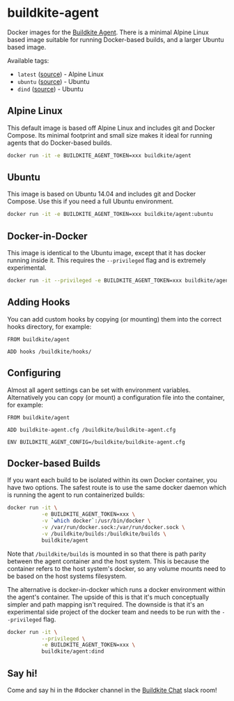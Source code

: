 # buildkite-agent

Docker images for the [Buildkite Agent](https://github.com/buildkite/agent). There is a minimal Alpine Linux based image suitable for running Docker-based builds, and a larger Ubuntu based image.

Available tags:

* `latest` ([source](https://github.com/buildkite/docker-buildkite-agent/blob/master/Dockerfile)) - Alpine Linux
* `ubuntu` ([source](https://github.com/buildkite/docker-buildkite-agent/blob/master/ubuntu/Dockerfile)) - Ubuntu
* `dind` ([source](https://github.com/buildkite/docker-buildkite-agent/blob/master/dind/Dockerfile)) - Ubuntu

## Alpine Linux

This default image is based off Alpine Linux and includes git and Docker Compose. Its minimal footprint and small size makes it ideal for running agents that do Docker-based builds.

```bash
docker run -it -e BUILDKITE_AGENT_TOKEN=xxx buildkite/agent
```

## Ubuntu

This image is based on Ubuntu 14.04 and includes git and Docker Compose. Use this if you need a full Ubuntu environment.

```bash
docker run -it -e BUILDKITE_AGENT_TOKEN=xxx buildkite/agent:ubuntu
```

## Docker-in-Docker

This image is identical to the Ubuntu image, except that it has docker running inside it. This requires the `--privileged` flag and is extremely experimental.

```bash
docker run -it --privileged -e BUILDKITE_AGENT_TOKEN=xxx buildkite/agent:ubuntu
```

## Adding Hooks

You can add custom hooks by copying (or mounting) them into the correct hooks directory, for example:

```
FROM buildkite/agent

ADD hooks /buildkite/hooks/
```

## Configuring

Almost all agent settings can be set with environment variables. Alternatively you can copy (or mount) a configuration file into the container, for example:

```
FROM buildkite/agent

ADD buildkite-agent.cfg /buildkite/buildkite-agent.cfg

ENV BUILDKITE_AGENT_CONFIG=/buildkite/buildkite-agent.cfg
```

## Docker-based Builds

If you want each build to be isolated within its own Docker container, you have two options. The safest route is to use the same docker daemon which is running the agent to run containerized builds:

```bash
docker run -it \
           -e BUILDKITE_AGENT_TOKEN=xxx \
           -v `which docker`:/usr/bin/docker \
           -v /var/run/docker.sock:/var/run/docker.sock \
           -v /buildkite/builds:/buildkite/builds \
           buildkite/agent
```

Note that `/buildkite/builds` is mounted in so that there is path parity between the agent container and the host system. This is because the container refers to the host system's docker, so any volume mounts need to be based on the host systems filesystem.

The alternative is docker-in-docker which runs a docker environment within the agent's container. The upside of this is that it's much conceptually simpler and path mapping isn't required. The downside is that it's an experimental side project of the docker team and needs to be run with the `--privileged` flag.

```bash
docker run -it \
           --privileged \
           -e BUILDKITE_AGENT_TOKEN=xxx \
           buildkite/agent:dind
```

## Say hi!

Come and say hi in the #docker channel in the [Buildkite Chat](https://slack.buildkite.com) slack room!
